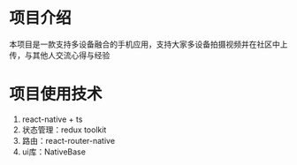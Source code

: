 # 项目介绍
本项目是一款支持多设备融合的手机应用，支持大家多设备拍摄视频并在社区中上传，与其他人交流心得与经验
# 项目使用技术
1. react-native + ts
2. 状态管理：redux toolkit
3. 路由：react-router-native
4. ui库：NativeBase